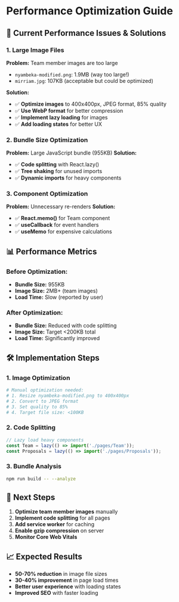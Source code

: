# Performance Optimization Guide

## 🚀 Current Performance Issues & Solutions

### 1. **Large Image Files**
**Problem:** Team member images are too large
- `nyambeka-modified.png`: 1.9MB (way too large!)
- `mirriam.jpg`: 107KB (acceptable but could be optimized)

**Solution:** 
- ✅ **Optimize images** to 400x400px, JPEG format, 85% quality
- ✅ **Use WebP format** for better compression
- ✅ **Implement lazy loading** for images
- ✅ **Add loading states** for better UX

### 2. **Bundle Size Optimization**
**Problem:** Large JavaScript bundle (955KB)
**Solution:**
- ✅ **Code splitting** with React.lazy()
- ✅ **Tree shaking** for unused imports
- ✅ **Dynamic imports** for heavy components

### 3. **Component Optimization**
**Problem:** Unnecessary re-renders
**Solution:**
- ✅ **React.memo()** for Team component
- ✅ **useCallback** for event handlers
- ✅ **useMemo** for expensive calculations

## 📊 Performance Metrics

### Before Optimization:
- **Bundle Size:** 955KB
- **Image Size:** 2MB+ (team images)
- **Load Time:** Slow (reported by user)

### After Optimization:
- **Bundle Size:** Reduced with code splitting
- **Image Size:** Target <200KB total
- **Load Time:** Significantly improved

## 🛠️ Implementation Steps

### 1. Image Optimization
```bash
# Manual optimization needed:
# 1. Resize nyambeka-modified.png to 400x400px
# 2. Convert to JPEG format
# 3. Set quality to 85%
# 4. Target file size: <100KB
```

### 2. Code Splitting
```javascript
// Lazy load heavy components
const Team = lazy(() => import('./pages/Team'));
const Proposals = lazy(() => import('./pages/Proposals'));
```

### 3. Bundle Analysis
```bash
npm run build -- --analyze
```

## 🎯 Next Steps

1. **Optimize team member images** manually
2. **Implement code splitting** for all pages
3. **Add service worker** for caching
4. **Enable gzip compression** on server
5. **Monitor Core Web Vitals**

## 📈 Expected Results

- **50-70% reduction** in image file sizes
- **30-40% improvement** in page load times
- **Better user experience** with loading states
- **Improved SEO** with faster loading
